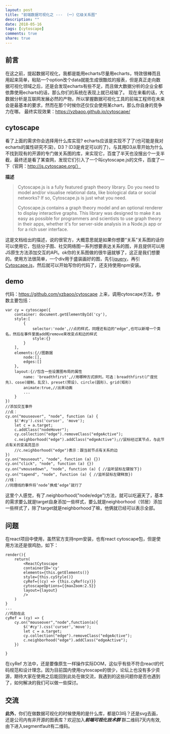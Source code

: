 ```yaml
---
layout: post
title: "前端数据可视化之 --- （一）亿级关系图"
description: ""
date: 2018-05-16
tags: [cytoscape]
comments: true
share: true
---
```



**前言**
--
在这之前，提起数据可视化，我都是能用echarts尽量用echarts，特效很棒而且用起来简单，粘贴一个option改个data就能生成很酷炫的报表，但是真正走向数据可视化领域之后，还是会发现echarts有些不足，而且做大数据分析的企业全都依靠使用echarts的话，那么你们的系统在表现上就已经输了。
现在来看的话，大数据分析是互联网发展必然的产物，所以掌握数据可视化工具的前端工程师在未来会是最基本的要求，然而在那个时候你还仅仅会使用某chart，那么你自身的竞争力在哪。
最终实现效果：https://yzbaoo.github.io/cytoscape/

**cytoscape**
---------

看了上面的需求你会选择用什么库实现? echarts应该是实现不了了(也可能是我对echarts的属性研究不深)，D3？(D3是肯定可以的了)，与其用D3从零开始为什么不找到现有的开源的专门做关系图的库，来实现它，百度了半天也没搜出个一支半截，最终还是看了某查网，发现它们引入了一个叫cytoscape.js的文件，百度了一下（官网：http://js.cytoscape.org/）

**描述**

> Cytoscape.js is a fully featured graph theory library. Do you need to
> model and/or visualise relational data, like biological data or social
> networks? If so, Cytoscape.js is just what you need.
> 
> Cytoscape.js contains a graph theory model and an optional renderer to
> display interactive graphs. This library was designed to make it as
> easy as possible for programmers and scientists to use graph theory in
> their apps, whether it's for server-side analysis in a Node.js app or
> for a rich user interface.

这是文档给出的描述，说的很官方，大概意思就是如果你想要“关系”关系图的话你可以使用它，包括分子图、社交网络图一系列想要表达关系的图，并且提供可以用JS原生方法添加交互的API。ok你的关系图做的很牛逼就够了，这正是我们想要的。使用方法很简单，一个div用于盛装画好的图，先引[jquery][1]，再引[Cytoscape.js][2]，然后就可以开始写你的代码了，还支持使用npm安装。

**demo**
----
代码：https://github.com/yzbaoo/cytoscape
上来，调用cytoscape方法，参数主要包括：

```
var cy = cytoscape({
    container: document.getElementById('cy'),
    style:[
        {
            selector:'node',//点的样式，同理还有边的"edge",也可以新增一个类名，然后在事件里面add和remove来改变点和边的样式
            style:{}
        }
    ],
    elements:{//图数据
        node:[],
        edges:[]
    },
    layout:{//包含一些设置图布局的属性
        name: 'breadthfirst',//用哪种方式排列，可选：breadthfirst(广度优先)、cose(缝制，乱交)、preset(预设)、circle(圆形)、grid(矩形)
        animate:true,//出来动画
        ...
    }
})
//添加交互事件
//点：
cy.on("mouseover", "node", function (a) {
    $('#cy').css('cursor', 'move');
    let c = a.target;
    c.addClass("nodeHover");
    cy.collection("edge").removeClass("edgeActive");
    c.neighborhood("edge").addClass("edgeActive");//鼠标经过某节点，与此节点有关的变高亮显示
    //c.neighborhood("edge")表示：跟当前节点有关系的边
})
cy.on("mouseout", "node", function (a) {})
cy.on("click", "node", function (a) {})
cy.on("vmousedown", "node", function (a) { //监听鼠标左键按下})
cy.on("tapend", "node", function (a) { //监听鼠标左键释放})
//线：
//同理线的事件将‘node’换成‘edge’就行了
```

这里个人感觉，有了.neighborhood("node/edge")方法，就可以吃遍天了，基本的需求要么就是target自身添加一些样式，要么就是neighborhood（邻居）添加一些样式了，除了target就是neighborhood了嘛，他俩就已经可以表示全部。

**问题**
--
在react项目中使用，虽然官方支持npm安装，也有react cytoscape包，但是使用方法还是很鸡肋，如下：

```
render(){
    return(
        <ReactCytoscape 
        containerID='cy'
        elements={this.getElements()}
        style={this.cyStyle()}
        cyRef={(cy) => {this.cyRef(cy)}}
        cytoscapeOptions={{maxZoom:2.5}}
        layout={layout}
        />
    )
}
...
//鸡肋在此
cyRef = (cy) => {
    cy.on("mouseover","node",function(a){
        $('#cy').css('curser','move');
        let c = a.target;
        cy.collection("edge").removeClass("edgeActive");
        c.neighborhood("edge").addClass("edgeActive");
    })
    
}
```
在cyRef 方法中，还是要像原生一样操作实际DOM，这似乎有些不符合react的代码规范和设计理念。因为目前国内使用cytoscape的很少，论坛上也没有多少资源，期待大家在使用之后能回到此处在做交流，我遇到的这些问题你是否也遇到了，如何解决的我们可以做一些探讨。

**交流**
--

**此外**，你们在做数据可视化的时候使用的是什么库，都是D3吗？还是svg去画，还是公司内有非开源的图表库？欢迎加入***前端可视化技术群*** 群二维码7天内有效,由下进入segmentfault有二维码。



  [1]: http://www.bootcdn.cn/jquery/
  [2]: http://www.bootcdn.cn/cytoscape/